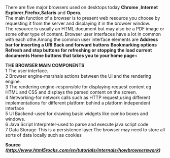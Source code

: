 There are five major browsers used on desktops today **Chrome** ,**Internet Explorer**,**Firefox**,**Safaris** and **Opera**.<br />
The main function of a browser is to present web resource you choose by requesting it from the server and displaying it in the browser window.<br />
The resource is usually an HTML document but may also be a PDF image or some other type of content.
Browser user interfaces have a lot in common with each othe.Among the common user interface elements are
                        **Address bar for inserting a URI**
                        **Back and forward buttons**
                        **Bookmarking options**
                        **Refresh and stop buttons for refreshing or stopping the load current documents**
                        **Home buttons that takes you to your home page**<

**THE BROWSER MAIN COMPONENTS**<br />
  1 The user interface.<br />
  2 Browser engine-marshals actions between the UI and the rendering engine.<br />
  3 The rendering engine-responsible for displaying request content eg HTML and CSS and displays the parsed content on the screen.<br />
  4 Networking-for network calls such as HTTP request,using different implementations for different platform behind a platform independent interface<br />
  5 UI Backend-used for drawing basic widgets like combo boxes and windows.<br />
  6 Java Script Interpreter-used to parse and execute java script code<br />
  7 Data Storage-This is a persistence layer.The browser may need to store all sorts of data locally such as cookies<br />
  
  **Source**
  ***(http://www.html5rocks.com/en/tutorials/internals/howbrowserswork)***
